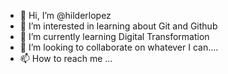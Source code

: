 - 👋 Hi, I’m @hilderlopez
- 👀 I’m interested in learning about Git and Github
- 🌱 I’m currently learning Digital Transformation
- 💞️ I’m looking to collaborate on whatever I can....
- 📫 How to reach me ...

<!---
hilderlopez/hilderlopez is a ✨ special ✨ repository because its `README.md` (this file) appears on your GitHub profile.
You can click the Preview link to take a look at your changes.
--->

